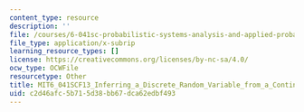 ```yaml
---
content_type: resource
description: ''
file: /courses/6-041sc-probabilistic-systems-analysis-and-applied-probability-fall-2013/c2d46afc5b715d38bb67dca62edbf493_MIT6_041SCF13_Inferring_a_Discrete_Random_Variable_from_a_Continuous_Measurement_300k.vtt
file_type: application/x-subrip
learning_resource_types: []
license: https://creativecommons.org/licenses/by-nc-sa/4.0/
ocw_type: OCWFile
resourcetype: Other
title: MIT6_041SCF13_Inferring_a_Discrete_Random_Variable_from_a_Continuous_Measurement_300k.srt
uid: c2d46afc-5b71-5d38-bb67-dca62edbf493
---
```

